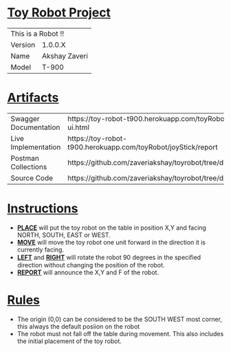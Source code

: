 <H1><U>Toy Robot Project</U></H1>

<TABLE>
<TR><TD COLSPAN="2">This is a Robot !!</TD></TR>
<TR><TD>Version</TD><TD>1.0.0.X</TD></TR>
<TR><TD>Name</TD><TD>Akshay Zaveri</TD></TR>
<TR><TD>Model</TD><TD>T-900</TD></TR>
</TABLE>

<H1><U>Artifacts</U></H1>

<TABLE>
<TR><TD>Swagger Documentation</TD><TD>https://toy-robot-t900.herokuapp.com/toyRobot/swagger-ui.html</TD></TR>
<TR><TD>Live Implementation</TD><TD>https://toy-robot-t900.herokuapp.com/toyRobot/joyStick/report</TD></TR>
<TR><TD>Postman Collections</TD><TD>https://github.com/zaveriakshay/toyrobot/tree/develop/Postman</TD></TR>
<TR><TD>Source Code</TD><TD>https://github.com/zaveriakshay/toyrobot/tree/develop/src</TD></TR>
</TABLE>

<H1><U>Instructions</U></H1>
<DIV>
<P>
<UL>
    <LI><B><U>PLACE</U></B> will put the toy robot on the table in position X,Y and facing NORTH, SOUTH, EAST or WEST.</LI>
    <LI><B><U>MOVE</U></B> will move the toy robot one unit forward in the direction it is currently facing.</LI>
    <LI><B><U>LEFT</U></B> and <B><U>RIGHT</U></B> will rotate the robot 90 degrees in the speciﬁed direction without changing the position of the robot.</LI>
    <LI><B><U>REPORT</U></B> will announce the X,Y and F of the robot.</LI>
</UL>
</P>
<DIV>

<H1><U>Rules</U></H1>
<DIV>
<P>
<UL>
    <LI>The origin (0,0) can be considered to be the SOUTH WEST most corner, this always the default posiion on the robot</LI>
    <LI>The robot must not fall off the table during movement. This also includes the initial placement of the toy robot.</LI>
</UL>
</P>
<DIV>